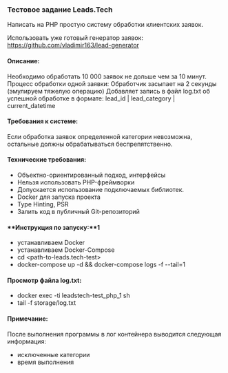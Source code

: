 ### **Тестовое задание Leads.Tech**

Написать на PHP простую систему обработки клиентских заявок.

Использовать уже готовый генератор заявок:
https://github.com/vladimir163/lead-generator

#### **Описание:**

Необходимо обработать 10 000 заявок не дольше чем за 10 минут.
Процесс обработки одной заявки:
Обработчик засыпает на 2 секунды (эмулируем тяжелую операцию)
Добавляет запись в файл log.txt об успешной обработке в формате: 
lead_id | lead_category | current_datetime

#### **Требования к системе:**
Если обработка заявок определенной категории невозможна, остальные должны обрабатываться беспрепятственно.

#### **Технические требования:**
- Объектно-ориентированный подход, интерфейсы
- Нельзя использовать PHP-фреймворки
- Допускается использование подключаемых библиотек.
- Docker для запуска проекта
- Type Hinting, PSR
- Залить код в публичный Git-репозиторий

#### **Инструкция по запуску:**1
- устанавливаем Docker
- устанавливаем Docker-Compose
- cd <path-to-leads.tech-test>
- docker-compose up -d && docker-compose logs -f --tail=1

#### **Просмотр файла log.txt:**
- docker exec -ti leadstech-test_php_1 sh
- tail -f storage/log.txt

#### **Примечание:**
После выполнения программы в лог контейнера выводится следующая информация:
- исключенные категории
- время выполнения